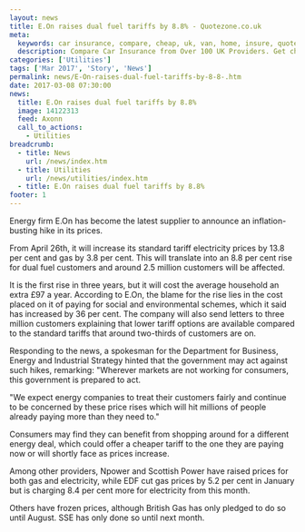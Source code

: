 ```yaml
---
layout: news
title: E.On raises dual fuel tariffs by 8.8% - Quotezone.co.uk
meta:
  keywords: car insurance, compare, cheap, uk, van, home, insure, quotes, online, comparison, bike, loans, life
  description: Compare Car Insurance from Over 100 UK Providers. Get cheap quotes online now using our fast, free, secure comparison site
categories: ['Utilities']
tags: ['Mar 2017', 'Story', 'News']
permalink: news/E-On-raises-dual-fuel-tariffs-by-8-8-.htm
date: 2017-03-08 07:30:00
news:
  title: E.On raises dual fuel tariffs by 8.8%
  image: 14122313
  feed: Axonn
  call_to_actions:
    - Utilities
breadcrumb:
  - title: News
    url: /news/index.htm
  - title: Utilities
    url: /news/utilities/index.htm
  - title: E.On raises dual fuel tariffs by 8.8%
footer: 1
---
```


Energy firm E.On has become the latest supplier to announce an inflation-busting hike in its prices.

From April 26th, it will increase its standard tariff electricity prices by 13.8 per cent and gas by 3.8 per cent. This will translate into an 8.8 per cent rise for dual fuel customers and around 2.5 million customers will be affected.

It is the first rise in three years, but it will cost the average household an extra &pound;97 a year. According to E.On, the blame for the rise lies in the cost placed on it of paying for social and environmental schemes, which it said has increased by 36 per cent. The company will also send letters to three million customers explaining that lower tariff options are available compared to the standard tariffs that around two-thirds of customers are on.

Responding to the news, a spokesman for the Department for Business, Energy and Industrial Strategy hinted that the government may act against such hikes, remarking: &quot;Wherever markets are not working for consumers, this government is prepared to act.

&quot;We expect energy companies to treat their customers fairly and continue to be concerned by these price rises which will hit millions of people already paying more than they need to.&quot;

Consumers may find they can benefit from shopping around for a different energy deal, which could offer a cheaper tariff to the one they are paying now or will shortly face as prices increase.

Among other providers, Npower and Scottish Power have raised prices for both gas and electricity, while EDF cut gas prices by 5.2 per cent in January but is charging 8.4 per cent more for electricity from this month.

Others have frozen prices, although British Gas has only pledged to do so until August. SSE has only done so until next month.

